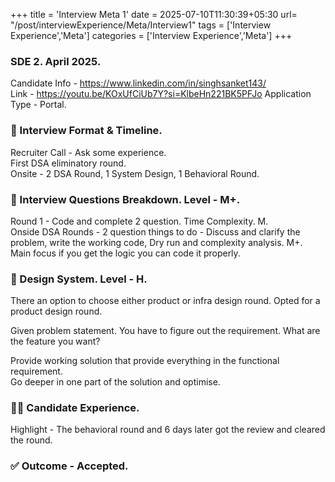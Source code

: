 +++
title = 'Interview Meta 1'
date = 2025-07-10T11:30:39+05:30
url= "/post/interviewExperience/Meta/Interview1"
tags = ['Interview Experience','Meta']
categories = ['Interview Experience','Meta']
+++
### SDE 2. April 2025.
Candidate Info - https://www.linkedin.com/in/singhsanket143/  
Link - https://youtu.be/KOxUfCiUb7Y?si=KlbeHn221BK5PFJo
Application Type - Portal.  
### **📅 Interview Format & Timeline.**

Recruiter Call - Ask some experience.  
First DSA eliminatory round.  
Onsite - 2 DSA Round, 1 System Design, 1 Behavioral Round.


### **🧠 Interview Questions Breakdown. Level - M+.**  
Round 1 - Code and complete 2 question. Time Complexity. M.  
Onside DSA Rounds - 2 question things to do - Discuss and clarify the problem, write the working code, Dry run and complexity analysis. M+.  
Main focus if you get the logic you can code it properly.

### **💎 Design System. Level - H.**  
There an option to choose either product or infra design round. Opted for a product design round.

Given problem statement. You have to figure out the requirement. What are the feature you want?

Provide working solution that provide everything in the functional requirement.  
Go deeper in one part of the solution and optimise.

### **🙋‍♂️ Candidate Experience.**
Highlight - The behavioral round and 6 days later got the review and cleared the round.

### **✅ Outcome - Accepted.**
